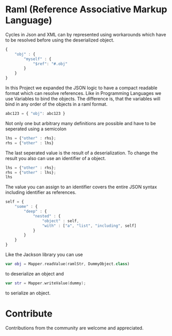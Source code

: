 # Raml (Reference Associative Markup Language)

Cycles in Json and XML can by represented using workarounds which have to be resolved before using the deserialized object.

```javascript
{
    "obj" : {
        "myself" : {
            "$ref": "#.obj"
        }
    }   
}
```

In this Project we expanded the JSON logic to have a compact readable format which can resolve references.
Like in Programming Languages we use Variables to bind the objects.
The difference is, that the variables will bind in any order of the objects in a raml format.

```javascript
abc123 = { "obj": abc123 }  
```

Not only one but arbitrary many definitions are possible and have to be seperated using a semicolon

```javascript
lhs = {"other" : rhs};
rhs = {"other" : lhs}
```

The last seperated value is the result of a deserialization.
To change the result you also can use an identifier of a object.

```javascript
lhs = {"other" : rhs};
rhs = {"other" : lhs};
lhs
```

The value you can assign to an identifier covers the entire JSON syntax including identifier as references.

```javascript
self = {
    "some" : {
        "deep" : {
            "nested" : {
                "object" : self, 
                "with" : ["a", "list", "including", self]
            }
        }
    }
}
```

Like the Jackson library you can use
```kotlin
var obj = Mapper.readValue(ramlStr, DummyObject.class)
```
to deserialize an object and
```kotlin
var str = Mapper.writeValue(dummy);
```
to serialize an object.

# Contribute

Contributions from the community are welcome and appreciated.